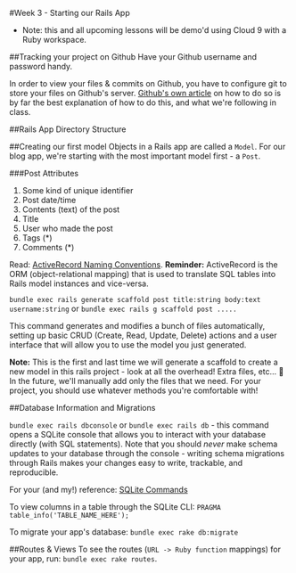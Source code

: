 #Week 3 - Starting our Rails App

* Note: this and all upcoming lessons will be demo'd using Cloud 9 with a Ruby workspace.

##Tracking your project on Github
Have your Github username and password handy.

In order to view your files & commits on Github, you have to configure git to store your files on Github's server. [Github's own article](https://help.github.com/articles/adding-an-existing-project-to-github-using-the-command-line/) on how to do so is by far the best explanation of how to do this, and what we're following in class.


##Rails App Directory Structure

##Creating our first model
Objects in a Rails app are called a `Model`. For our blog app, we're starting with the most important model first - a `Post`.

###Post Attributes
1. Some kind of unique identifier
2. Post date/time
3. Contents (text) of the post
4. Title
5. User who made the post
6. Tags (*)
7. Comments (*)

Read: [ActiveRecord Naming Conventions](http://guides.rubyonrails.org/active_record_basics.html#convention-over-configuration-in-active-record). **Reminder:** ActiveRecord is the ORM (object-relational mapping) that is used to translate SQL tables into Rails model instances and vice-versa.

`bundle exec rails generate scaffold post title:string body:text username:string` or `bundle exec rails g scaffold post .....`

This command generates and modifies a bunch of files automatically, setting up basic CRUD (Create, Read, Update, Delete) actions and a user interface that will allow you to use the model you just generated.

**Note:** This is the first and last time we will generate a scaffold to create a new model in this rails project - look at all the overhead! Extra files, etc... :no_good: In the future, we'll manually add only the files that we need. For your project, you should use whatever methods you're comfortable with!

##Database Information and Migrations

`bundle exec rails dbconsole` or `bundle exec rails db` - this command opens a SQLite console that allows you to interact with your database directly (with SQL statements). Note that you should *never* make schema updates to your database through the console - writing schema migrations through Rails makes your changes easy to write, trackable, and reproducible.

For your (and my!) reference: [SQLite Commands](http://www.tutorialspoint.com/sqlite/sqlite_commands.htm)

To view columns in a table through the SQLite CLI:
`PRAGMA table_info('TABLE_NAME_HERE');`

To migrate your app's database:
`bundle exec rake db:migrate`

##Routes & Views
To see the routes (`URL -> Ruby function` mappings) for your app, run: `bundle exec rake routes`.
